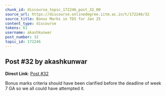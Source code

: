 ```yaml
---
chunk_id: discourse_topic_172246_post_32_00
source_url: https://discourse.onlinedegree.iitm.ac.in/t/172246/32
source_title: Bonus Marks in TDS for Jan 25
content_type: discourse
tokens: 61
username: akashkunwar
post_number: 32
topic_id: 172246
---
```


## Post #32 by akashkunwar

**Direct Link**: [Post #32](https://discourse.onlinedegree.iitm.ac.in/t/172246/32)

Bonus marks criteria should have been clarified before the deadline of week 7 GA so we all could have attempted it.
